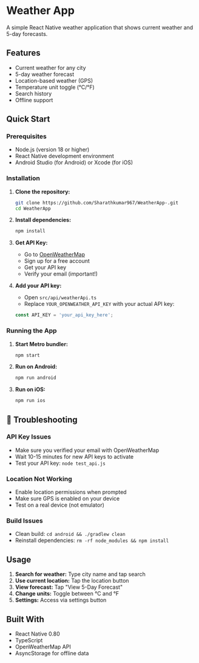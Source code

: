#  Weather App

A simple React Native weather application that shows current weather and 5-day forecasts.

##  Features

- Current weather for any city
- 5-day weather forecast
- Location-based weather (GPS)
- Temperature unit toggle (°C/°F)
- Search history
- Offline support

##  Quick Start

### Prerequisites

- Node.js (version 18 or higher)
- React Native development environment
- Android Studio (for Android) or Xcode (for iOS)

### Installation

1. **Clone the repository:**
   ```bash
   git clone https://github.com/Sharathkumar967/WeatherApp-.git
   cd WeatherApp
   ```

2. **Install dependencies:**
   ```bash
   npm install
   ```

3. **Get API Key:**
   - Go to [OpenWeatherMap](https://openweathermap.org/api)
   - Sign up for a free account
   - Get your API key
   - Verify your email (important!)

4. **Add your API key:**
   - Open `src/api/weatherApi.ts`
   - Replace `YOUR_OPENWEATHER_API_KEY` with your actual API key:
   ```typescript
   const API_KEY = 'your_api_key_here';
   ```

### Running the App

1. **Start Metro bundler:**
   ```bash
   npm start
   ```

2. **Run on Android:**
   ```bash
   npm run android
   ```

3. **Run on iOS:**
   ```bash
   npm run ios
   ```

## 🔧 Troubleshooting

### API Key Issues
- Make sure you verified your email with OpenWeatherMap
- Wait 10-15 minutes for new API keys to activate
- Test your API key: `node test_api.js`

### Location Not Working
- Enable location permissions when prompted
- Make sure GPS is enabled on your device
- Test on a real device (not emulator)

### Build Issues
- Clean build: `cd android && ./gradlew clean`
- Reinstall dependencies: `rm -rf node_modules && npm install`

##  Usage

1. **Search for weather:** Type city name and tap search 
2. **Use current location:** Tap the location button 
3. **View forecast:** Tap "View 5-Day Forecast"
4. **Change units:** Toggle between °C and °F
5. **Settings:** Access via settings button

##  Built With

- React Native 0.80
- TypeScript
- OpenWeatherMap API
- AsyncStorage for offline data
